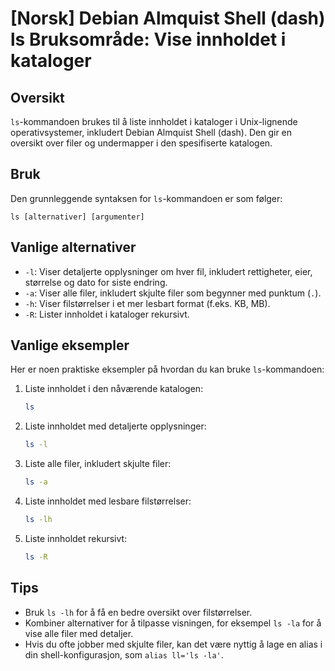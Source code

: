 # [Norsk] Debian Almquist Shell (dash) ls Bruksområde: Vise innholdet i kataloger

## Oversikt
`ls`-kommandoen brukes til å liste innholdet i kataloger i Unix-lignende operativsystemer, inkludert Debian Almquist Shell (dash). Den gir en oversikt over filer og undermapper i den spesifiserte katalogen.

## Bruk
Den grunnleggende syntaksen for `ls`-kommandoen er som følger:

```
ls [alternativer] [argumenter]
```

## Vanlige alternativer
- `-l`: Viser detaljerte opplysninger om hver fil, inkludert rettigheter, eier, størrelse og dato for siste endring.
- `-a`: Viser alle filer, inkludert skjulte filer som begynner med punktum (`.`).
- `-h`: Viser filstørrelser i et mer lesbart format (f.eks. KB, MB).
- `-R`: Lister innholdet i kataloger rekursivt.

## Vanlige eksempler
Her er noen praktiske eksempler på hvordan du kan bruke `ls`-kommandoen:

1. Liste innholdet i den nåværende katalogen:
   ```bash
   ls
   ```

2. Liste innholdet med detaljerte opplysninger:
   ```bash
   ls -l
   ```

3. Liste alle filer, inkludert skjulte filer:
   ```bash
   ls -a
   ```

4. Liste innholdet med lesbare filstørrelser:
   ```bash
   ls -lh
   ```

5. Liste innholdet rekursivt:
   ```bash
   ls -R
   ```

## Tips
- Bruk `ls -lh` for å få en bedre oversikt over filstørrelser.
- Kombiner alternativer for å tilpasse visningen, for eksempel `ls -la` for å vise alle filer med detaljer.
- Hvis du ofte jobber med skjulte filer, kan det være nyttig å lage en alias i din shell-konfigurasjon, som `alias ll='ls -la'`.
